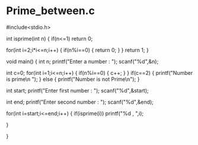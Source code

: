 # Prime_between.c

#include<stdio.h>

int isprime(int n)
{
if(n<=1)
return 0;

for(int i=2;i*i<=n;i++)
{
if(n%i==0)
{
return 0;
}
}
return  1;
}

void main()
{
int n;
printf("Enter a number : ");
scanf("%d",&n);

int c=0;
for(int i=1;i<=n;i++)
{
if(n%i==0)
{
c++;
}
}
if(c==2)
{
printf("Number is prime\n ");
}
else
{
printf("Number is not Prime\n");
}

int start;
printf("Enter first number : ");
scanf("%d",&start);

int end;
printf("Enter second number : ");
scanf("%d",&end);

for(int i=start;i<=end;i++)
{
if(isprime(i))
printf("%d , ",i);

}

}
